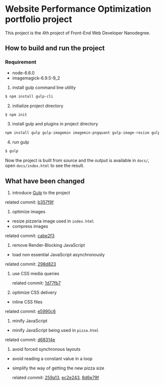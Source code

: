 # Website Performance Optimization portfolio project

This project is the 4th project of Front-End Web Developer Nanodegree.


## How to build and run the project
### Requirement
* node-6.6.0
* imagemagick-6.9.5-9_2

1. install gulp command line utility
```sh
$ npm install gulp-cli
```

2. initialize project directory
``` sh
$ npm init
```

3. install gulp and plugins in project directory
``` sh
npm install gulp gulp-imagemin imagemin-pngquant gulp-image-resize gulp-rename gulp-uglify
```

4. run gulp
``` sh
$ gulp
```
Now the project is built from source and the output is available in `docs/`, open `docs/index.html` to see the result.

## What have been changed

1. introduce [Gulp](http://gulpjs.com) to the project

 related commit: [b357f9f](https://github.com/tsekityam/frontend-nanodegree-mobile-portfolio/commit/b357f9f99ba0828431353d6ea8008993d47eab96)

1. optimize images
  * resize pizzeria image used in `index.html`
  * compress images

   related commit: [cabe2f3](https://github.com/tsekityam/frontend-nanodegree-mobile-portfolio/commit/cabe2f3b929987f4236ee23f95cb2e7d7f2307c7)

1. remove Render-Blocking JavaScript
  * load non essential JavaScript asynchronously

   related commit: [298d823](https://github.com/tsekityam/frontend-nanodegree-mobile-portfolio/commit/298d823a72e84cc60a6a84d094e110e0bbeb43f4)

1. use CSS media queries

    related commit: [1d77fb7](https://github.com/tsekityam/frontend-nanodegree-mobile-portfolio/commit/1d77fb72e4073515a59fc7a3c3955087e26e71f2)

1. optimize CSS delivery
  * inline CSS files

  related commit:  [e5990c6](https://github.com/tsekityam/frontend-nanodegree-mobile-portfolio/commit/e5990c68e396f359e4577d4e0a07c096f21fe154)

1. minify JavaScript
  * minify JavaScript being used in `pizza.html`

  related commit: [d68314e](https://github.com/tsekityam/frontend-nanodegree-mobile-portfolio/commit/d68314e4c9871a3a2cac58a679f709c388e04aab)

1. avoid forced synchronous layouts
  * avoid reading a constant value in a loop
  * simplify the way of getting the new pizza size

      related commit:
       [259a13](https://github.com/tsekityam/frontend-nanodegree-mobile-portfolio/commit/259a13054cbf2de17132287b305be703bb945577),  [ec2e243](https://github.com/tsekityam/frontend-nanodegree-mobile-portfolio/commit/ec2e243546faf5ebb6be7095b343b43e2c491635),  [8d6e79f](https://github.com/tsekityam/frontend-nanodegree-mobile-portfolio/commit/8d6e79f4333c87a334447aad645b18e0800fa26e)
